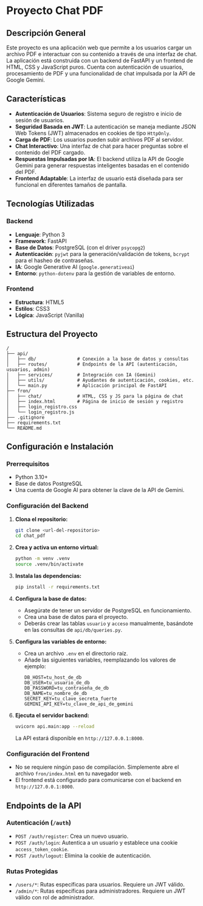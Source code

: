 # Proyecto Chat PDF

## Descripción General

Este proyecto es una aplicación web que permite a los usuarios cargar un archivo PDF e interactuar con su contenido a través de una interfaz de chat. La aplicación está construida con un backend de FastAPI y un frontend de HTML, CSS y JavaScript puros. Cuenta con autenticación de usuarios, procesamiento de PDF y una funcionalidad de chat impulsada por la API de Google Gemini.

## Características

- **Autenticación de Usuarios**: Sistema seguro de registro e inicio de sesión de usuarios.
- **Seguridad Basada en JWT**: La autenticación se maneja mediante JSON Web Tokens (JWT) almacenados en cookies de tipo `HttpOnly`.
- **Carga de PDF**: Los usuarios pueden subir archivos PDF al servidor.
- **Chat Interactivo**: Una interfaz de chat para hacer preguntas sobre el contenido del PDF cargado.
- **Respuestas Impulsadas por IA**: El backend utiliza la API de Google Gemini para generar respuestas inteligentes basadas en el contenido del PDF.
- **Frontend Adaptable**: La interfaz de usuario está diseñada para ser funcional en diferentes tamaños de pantalla.

## Tecnologías Utilizadas

### Backend
- **Lenguaje**: Python 3
- **Framework**: FastAPI
- **Base de Datos**: PostgreSQL (con el driver `psycopg2`)
- **Autenticación**: `pyjwt` para la generación/validación de tokens, `bcrypt` para el hasheo de contraseñas.
- **IA**: Google Generative AI (`google.generativeai`)
- **Entorno**: `python-dotenv` para la gestión de variables de entorno.

### Frontend
- **Estructura**: HTML5
- **Estilos**: CSS3
- **Lógica**: JavaScript (Vanilla)

## Estructura del Proyecto

```
/
├── api/
│   ├── db/               # Conexión a la base de datos y consultas
│   ├── routes/           # Endpoints de la API (autenticación, usuarios, admin)
│   ├── services/         # Integración con IA (Gemini)
│   ├── utils/            # Ayudantes de autenticación, cookies, etc.
│   └── main.py           # Aplicación principal de FastAPI
├── fron/
│   ├── chat/             # HTML, CSS y JS para la página de chat
│   ├── index.html        # Página de inicio de sesión y registro
│   ├── login_registro.css
│   └── login_registro.js
├── .gitignore
├── requirements.txt
└── README.md
```

## Configuración e Instalación

### Prerrequisitos
- Python 3.10+
- Base de datos PostgreSQL
- Una cuenta de Google AI para obtener la clave de la API de Gemini.

### Configuración del Backend

1.  **Clona el repositorio:**
    ```bash
    git clone <url-del-repositorio>
    cd chat_pdf
    ```

2.  **Crea y activa un entorno virtual:**
    ```bash
    python -m venv .venv
    source .venv/bin/activate
    ```

3.  **Instala las dependencias:**
    ```bash
    pip install -r requirements.txt
    ```

4.  **Configura la base de datos:**
    - Asegúrate de tener un servidor de PostgreSQL en funcionamiento.
    - Crea una base de datos para el proyecto.
    - Deberás crear las tablas `usuario` y `acceso` manualmente, basándote en las consultas de `api/db/queries.py`.

5.  **Configura las variables de entorno:**
    - Crea un archivo `.env` en el directorio raíz.
    - Añade las siguientes variables, reemplazando los valores de ejemplo:
      ```
      DB_HOST=tu_host_de_db
      DB_USER=tu_usuario_de_db
      DB_PASSWORD=tu_contraseña_de_db
      DB_NAME=tu_nombre_de_db
      SECRET_KEY=tu_clave_secreta_fuerte
      GEMINI_API_KEY=tu_clave_de_api_de_gemini
      ```

6.  **Ejecuta el servidor backend:**
    ```bash
    uvicorn api.main:app --reload
    ```
    La API estará disponible en `http://127.0.0.1:8000`.

### Configuración del Frontend

- No se requiere ningún paso de compilación. Simplemente abre el archivo `fron/index.html` en tu navegador web.
- El frontend está configurado para comunicarse con el backend en `http://127.0.0.1:8000`.

## Endpoints de la API

### Autenticación (`/auth`)
- `POST /auth/register`: Crea un nuevo usuario.
- `POST /auth/login`: Autentica a un usuario y establece una cookie `access_token_cookie`.
- `POST /auth/logout`: Elimina la cookie de autenticación.

### Rutas Protegidas
- `/users/*`: Rutas específicas para usuarios. Requiere un JWT válido.
- `/admin/*`: Rutas específicas para administradores. Requiere un JWT válido con rol de administrador.
